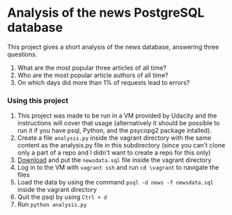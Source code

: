 # Analysis of the news PostgreSQL database
This project gives a short analysis of the news database, answering three questions.
1. What are the most popular three articles of all time?
2. Who are the most popular article authors of all time?
3. On which days did more than 1% of requests lead to errors?

### Using this project
1. This project was made to be run in a VM provided by Udacity and the instructions will cover that usage (alternatively it should be possible to run it if you have psql, Python, and the psycopg2 package intalled).
2. Create a file `analysis.py` inside the vagrant directory with the same content as the analysis.py file in this subdirectory (since you can't clone only a part of a repo and I didn't want to create a repo for this only)
3. [Download](https://d17h27t6h515a5.cloudfront.net/topher/2016/August/57b5f748_newsdata/newsdata.zip) and put the `newsdata.sql` file inside the vagrant directory
4. Log in to the VM with `vagrant ssh` and run `cd \vagrant` to navigate the files
5. Load the data by using the command `psql -d news -f newsdata.sql` inside the vagrant directory
6. Quit the psql by using `Ctrl + d`
7. Run `python analysis.py`

